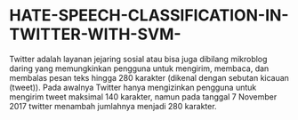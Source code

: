 # HATE-SPEECH-CLASSIFICATION-IN-TWITTER-WITH-SVM-
Twitter adalah layanan jejaring sosial atau bisa juga dibilang mikroblog daring yang memungkinkan pengguna untuk mengirim, membaca, dan membalas pesan teks hingga 280 karakter (dikenal dengan sebutan kicauan (tweet)). Pada awalnya Twitter hanya mengizinkan pengguna untuk mengirim tweet maksimal 140 karakter, namun pada tanggal 7 November 2017 twitter menambah jumlahnya menjadi 280 karakter.
